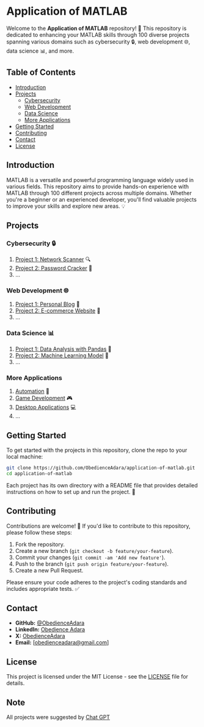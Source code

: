 # Application of MATLAB 

Welcome to the **Application of MATLAB** repository! 🎉 This repository is dedicated to enhancing your MATLAB skills through 100 diverse projects spanning various domains such as cybersecurity 🔒, web development 🌐, data science 📊, and more.

## Table of Contents

- [Introduction](#introduction)
- [Projects](#projects)
  - [Cybersecurity](#cybersecurity-🔒)
  - [Web Development](#web-development-🌐)
  - [Data Science](#data-science-📊)
  - [More Applications](#more-applications)
- [Getting Started](#getting-started)
- [Contributing](#contributing)
- [Contact](#contact)
- [License](#license)

## Introduction

MATLAB is a versatile and powerful programming language widely used in various fields. This repository aims to provide hands-on experience with MATLAB through 100 different projects across multiple domains. Whether you're a beginner or an experienced developer, you'll find valuable projects to improve your skills and explore new areas. 💡

## Projects

### Cybersecurity 🔒

1. [Project 1: Network Scanner](projects/cybersecurity/network_scanner) 🔍
2. [Project 2: Password Cracker](projects/cybersecurity/password_cracker) 🔑
3. ...

### Web Development 🌐

1. [Project 1: Personal Blog](projects/web_development/personal_blog) 📝
2. [Project 2: E-commerce Website](projects/web_development/ecommerce_website) 🛒
3. ...

### Data Science 📊

1. [Project 1: Data Analysis with Pandas](projects/data_science/data_analysis_pandas) 🐼
2. [Project 2: Machine Learning Model](projects/data_science/machine_learning_model) 🤖
3. ...

### More Applications

1. [Automation](projects/automation) 🤖
2. [Game Development](projects/game_development) 🎮
3. [Desktop Applications](projects/desktop_applications) 💻
4. ...

## Getting Started

To get started with the projects in this repository, clone the repo to your local machine:

```bash
git clone https://github.com/ObedienceAdara/application-of-matlab.git
cd application-of-matlab
```

Each project has its own directory with a README file that provides detailed instructions on how to set up and run the project. 📂

## Contributing

Contributions are welcome! 🎉 If you'd like to contribute to this repository, please follow these steps:

1. Fork the repository.
2. Create a new branch (`git checkout -b feature/your-feature`).
3. Commit your changes (`git commit -am 'Add new feature'`).
4. Push to the branch (`git push origin feature/your-feature`).
5. Create a new Pull Request.

Please ensure your code adheres to the project's coding standards and includes appropriate tests. ✅

## Contact

- **GitHub:** [@ObedienceAdara](https://github.com/ObedienceAdara)
- **LinkedIn:** [Obedience Adara](https://www.linkedin.com/in/obedience-adara-5832062b2/)
- **X:** [ObedienceAdara](https://x.com/ObedienceAdara/) 
- **Email:** [obedienceadara@gmail.com]

## License

This project is licensed under the MIT License - see the [LICENSE](LICENSE) file for details.

## Note

All projects were suggested by [Chat GPT](https://www.chat.openai.com)
